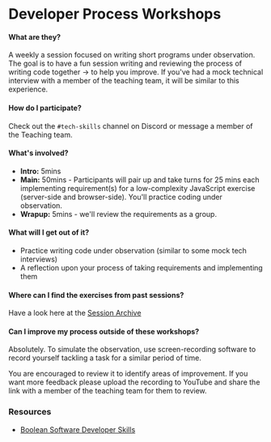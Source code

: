 # Developer Process Workshops



#### What are they?
A weekly a session focused on writing short programs under observation. The goal is to have a fun session writing and reviewing the process of writing code together -> to help you improve. If you've had a mock technical interview with a member of the teaching team, it will be similar to this experience.

#### How do I participate?
Check out the `#tech-skills` channel on Discord or message a member of the Teaching team.

#### What's involved?

- **Intro:** 5mins
- **Main:** 50mins - Participants will pair up and take turns for 25 mins each implementing requirement(s) for a low-complexity JavaScript exercise (server-side and browser-side). You'll practice coding under observation.
- **Wrapup:** 5mins - we'll review the requirements as a group.

#### What will I get out of it?
- Practice writing code under observation (similar to some mock tech interviews)
- A reflection upon your process of taking requirements and implementing them

#### Where can I find the exercises from past sessions?
Have a look here at the [Session Archive](./sessions)

#### Can I improve my process outside of these workshops?
Absolutely. To simulate the observation, use screen-recording software to record yourself tackling a task for a similar period of time.

You are encouraged to review it to identify areas of improvement. If you want more feedback please upload the recording to YouTube and share the link with a member of the teaching team for them to review.

### Resources
- [Boolean Software Developer Skills](https://boolean.notion.site/7170da23f92b4674b04016636b1b9c50?v=b8e81a5b17c84fedbc68a5a04ce39498)
